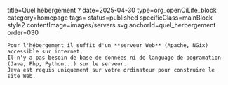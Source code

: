 title=Quel hébergement ? 
date=2025-04-30
type=org_openCiLife_block
category=homepage
tags=
status=published
specificClass=mainBlock style2
contentImage=images/servers.svg
anchorId=quel_herbergement
order=030
~~~~~~
Pour l'hébergement il suffit d'un **serveur Web** (Apache, NGix) accessible sur internet.
Il n'y a pas besoin de base de données ni de language de pogramation (Java, Php, Python...) sur le serveur.
Java est requis uniquement sur votre ordinateur pour construire le site Web.
